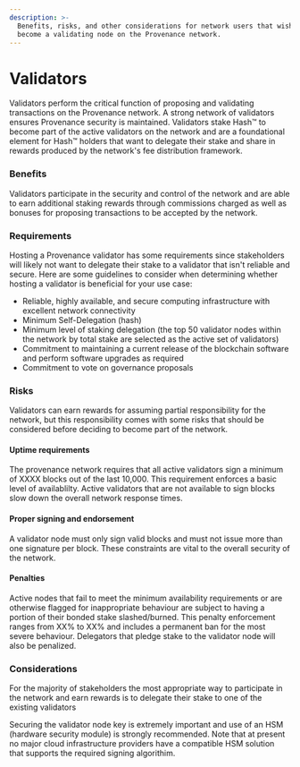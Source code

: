 ```yaml
---
description: >-
  Benefits, risks, and other considerations for network users that wish to
  become a validating node on the Provenance network.
---
```


# Validators

Validators perform the critical function of proposing and validating transactions on the Provenance network. A strong network of validators ensures Provenance security is maintained. Validators stake Hash™ to become part of the active validators on the network and are a foundational element for Hash™ holders that want to delegate their stake and share in rewards produced by the network's fee distribution framework. 

### Benefits

Validators participate in the security and control of the network and are able to earn additional staking rewards through commissions charged as well as bonuses for proposing transactions to be accepted by the network.

### Requirements

Hosting a Provenance validator has some requirements since stakeholders will likely not want to delegate their stake to a validator that isn't reliable and secure. Here are some guidelines to consider when determining whether hosting a validator is beneficial for your use case:

* Reliable, highly available, and secure computing infrastructure with excellent network connectivity
* Minimum Self-Delegation \(hash\)
* Minimum level of staking delegation \(the top 50 validator nodes within the network by total stake are selected as the active set of validators\)
* Commitment to maintaining a current release of the blockchain software and perform software upgrades as required
* Commitment to vote on governance proposals

### Risks

Validators can earn rewards for assuming partial responsibility for the network, but this responsibility comes with some risks that should be considered before deciding to become part of the network. 

#### Uptime requirements

The provenance network requires that all active validators sign a minimum of XXXX blocks out of the last 10,000.  This requirement enforces a basic level of availablilty.  Active validators that are not available to sign blocks slow down the overall network response times.

#### Proper signing and endorsement

A validator node must only sign valid blocks and must not issue more than one signature per block.  These constraints are vital to the overall security of the network.

#### Penalties

Active nodes that fail to meet the minimum availability requirements or are otherwise flagged for inappropriate behaviour are subject to having a portion of their bonded stake slashed/burned.  This penalty enforcement ranges from XX% to XX% and includes a permanent ban for the most severe behaviour.  Delegators that pledge stake to the validator node will also be penalized.

### Considerations

For the majority of stakeholders the most appropriate way to participate in the network and earn rewards is to delegate their stake to one of the existing validators

Securing the validator node key is extremely important and use of an HSM \(hardware security module\) is strongly recommended.  Note that at present no major cloud infrastructure providers have a compatible HSM solution that supports the required signing algorithim.

